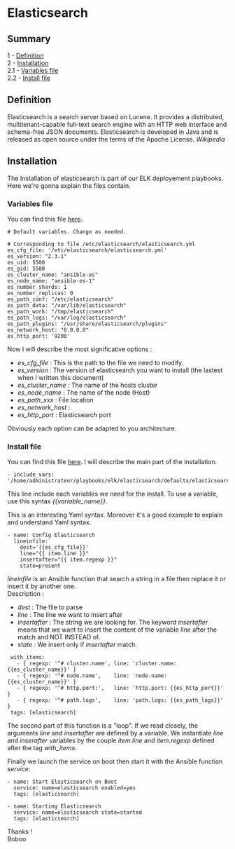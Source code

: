 # Elasticsearch

## Summary
1 - [Definition](#Definition)  
2 - [Installation](#Installation)  
2.1 - [Variables file](#variables-file)  
2.2 - [Install file](#install-file)

## Definition

Elasticsearch is a search server based on Lucene. It provides a distributed, multitenant-capable full-text search engine with an HTTP web interface and schema-free JSON documents. Elasticsearch is developed in Java and is released as open source under the terms of the Apache License. *Wikipedia*

## Installation

The Installation of elasticsearch is part of our ELK deployement playbooks. Here we're gonna explain the files contain.

### Variables file

You can find this file [here](../playbooks/elk/elasticsearch/defaults/elasticsearch_options.yml).
```
# Default variables. Change as needed.

# Corresponding to file /etc/elasticsearch/elasticsearch.yml
es_cfg_file: '/etc/elasticsearch/elasticsearch.yml'
es_version: "2.3.1"
es_uid: 5500
es_gid: 5500
es_cluster_name: "ansible-es"
es_node_name: "ansible-es-1"
es_number_shards: 1
es_number_replicas: 0
es_path_conf: "/etc/elasticsearch"
es_path_data: "/var/lib/elasticsearch"
es_path_work: "/tmp/elasticsearch"
es_path_logs: "/var/log/elasticsearch"
es_path_plugins: "/usr/share/elasticsearch/plugins"
es_network_host: "0.0.0.0"
es_http_port: '9200'
```

Now I will describe the most significative options :  
* *es_cfg_file* : This is the path to the file we need to modify.  
* *es_version* : The version of elasticsearch you want to install (the lastest when I written this document)
* *es_cluster_name* : The name of the hosts cluster
* *es_node_name* : The name of the node (Host)
* *es_path_xxx* : File location
* *es_network_host* :
* *es_http_port* : Elasticsearch port

Obviously each option can be adapted to you architecture.

### Install file

You can find this file [here](../playbooks/elk/elasticsearch/tasks/install_elasticsearch.yml). I will describe the main part of the installation.

```
- include_vars: '/home/administrateur/playbooks/elk/elasticsearch/defaults/elasticsearch_options.yml'
```

This line include each variables we need for the install. To use a variable, use this syntax *{{variable_name}}*.  

This is an interesting Yaml syntax. Moreover it's a good example to explain and understand Yaml syntax.  

```
- name: Config Elasticsearch
  lineinfile:
    dest='{{es_cfg_file}}'
    line="{{ item.line }}"
    insertafter="{{ item.regexp }}"
    state=present
  ```


*lineinfile* is an Ansible function that search a string in a file then replace it or insert it by another one.  
Description :
  * *dest* : The file to parse
  * *line* : The line we want to insert after
  * *insertafter* : The string we are looking for. The keyword *insertafter* means that we want to insert the content of the variable *line* after the match and NOT INSTEAD of.
  * *state* : We insert only if *insertafter* match.

```
 with_items:
   - { regexp: '^# cluster.name', line: 'cluster.name: {{es_cluster_name}}' }
   - { regexp: '^# node.name',    line: 'node.name: {{es_cluster_name}}' }
   - { regexp: '^# http.port:',   line: 'http.port: {{es_http_port}}' }
   - { regexp: '^# path.logs',    line: 'path.logs: {{es_path_logs}}' }
 tags: [elasticsearch]
```
The second part of this function is a "loop". If we read closely, the arguments *line* and *insertafter* are defined by a variable. We instantiate *line* and *inserafter* variables by the couple *item.line* and *item.regexp* defined after the tag *with_items*.

Finally we launch the service on boot then start it with the Ansible function *service*:
```
- name: Start Elasticsearch on Boot
  service: name=elasticsearch enabled=yes
  tags: [elasticsearch]

- name: Starting Elasticsearch
  service: name=elasticsearch state=started
  tags: [elasticsearch]
  ```

  Thanks !  
  Boboo
